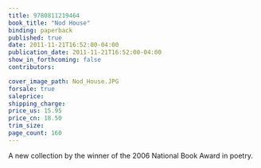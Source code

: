 ```yaml
---
title: 9780811219464
book_title: "Nod House"
binding: paperback
published: true
date: 2011-11-21T16:52:00-04:00
publication_date: 2011-11-21T16:52:00-04:00
show_in_forthcoming: false
contributors:

cover_image_path: Nod_House.JPG
forsale: true
saleprice:
shipping_charge:
price_us: 15.95
price_cn: 18.50
trim_size:
page_count: 160
---
```

A new collection by the winner of the 2006 National Book Award in poetry.


